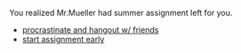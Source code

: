 You realized Mr.Mueller had summer assignment left for you.
* [procrastinate and hangout w/ friends](procrastinate/procrastinate.md)
* [start assignment early](start-assignment-early/start-assignment-early.md)